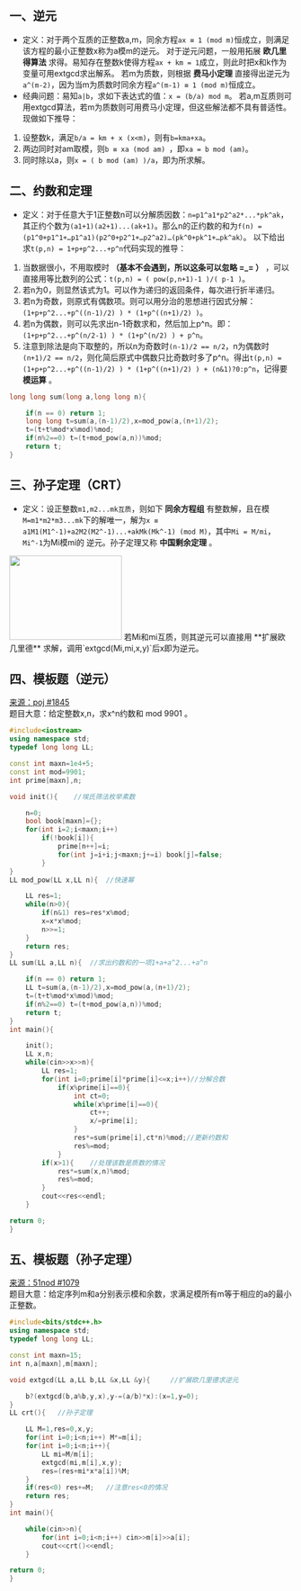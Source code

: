 ## 一、逆元
* 定义：对于两个互质的正整数a,m，同余方程`ax ≡ 1 (mod m)`恒成立，则满足该方程的最小正整数x称为a模m的逆元。
对于逆元问题，一般用拓展 **欧几里得算法** 求得。易知存在整数k使得方程`ax + km = 1`成立，则此时把x和k作为变量可用extgcd求出解系。
若m为质数，则根据 **费马小定理** 直接得出逆元为`a^(m-2)`，因为当m为质数时同余方程`a^(m-1) ≡ 1 (mod m)`恒成立。
* 经典问题：易知`a|b`，求如下表达式的值：`x = (b/a) mod m`。
若a,m互质则可用extgcd算法，若m为质数则可用费马小定理，但这些解法都不具有普适性。现做如下推导：
1. 设整数k，满足`b/a = km + x (x<m)`，则有`b=kma+xa`。
2. 两边同时对am取模，则`b ≡ xa (mod am) `，即`xa = b mod (am)`。
3. 同时除以a，则`x = ( b mod (am) )/a`，即为所求解。
## 二、约数和定理
* 定义：对于任意大于1正整数n可以分解质因数：`n=p1^a1*p2^a2*...*pk^ak`，其正约个数为`(a1+1)(a2+1)...(ak+1)`。那么n的正约数的和为`f(n) = (p1^0+p1^1+…p1^a1)(p2^0+p2^1+…p2^a2)…(pk^0+pk^1+…pk^ak）`。
以下给出求`t(p,n) = 1+p+p^2...+p^n`代码实现的推导：
1. 当数据很小，不用取模时 **（基本不会遇到，所以这条可以忽略 =_= ）** ，可以直接用等比数列的公式：`t(p,n) = ( pow(p,n+1)-1 )/( p-1 )`。
2. 若n为0，则显然该式为1。可以作为递归的返回条件，每次进行折半递归。
3. 若n为奇数，则原式有偶数项。则可以用分治的思想进行因式分解：`(1+p+p^2...+p^((n-1)/2) ) * (1+p^((n+1)/2) )`。
4. 若n为偶数，则可以先求出n-1奇数求和，然后加上p^n。即：`(1+p+p^2...+p^(n/2-1) ) * (1+p^(n/2) ) + p^n`。
5. 注意到除法是向下取整的，所以n为奇数时`(n-1)/2 == n/2`，n为偶数时`(n+1)/2 == n/2`，则化简后原式中偶数只比奇数时多了p^n。得出`t(p,n) = (1+p+p^2...+p^((n-1)/2) ) * (1+p^((n+1)/2) ) + (n&1)?0:p^n`，记得要  **模运算** 。
```c++
long long sum(long a,long long n){

    if(n == 0) return 1;
    long long t=sum(a,(n-1)/2),x=mod_pow(a,(n+1)/2);
    t=(t+t%mod*x%mod)%mod;
    if(n%2==0) t=(t+mod_pow(a,n))%mod;
    return t;
}
```
## 三、孙子定理（CRT）
* 定义：设正整数`m1,m2...mk互质`，则如下 **同余方程组** 有整数解，且在模`M=m1*m2*m3...mk`下的解唯一，解为`x ≡ a1M1(M1^-1)+a2M2(M2^-1)...+akMk(Mk^-1) (mod M)`，其中`Mi = M/mi`，`Mi^-1`为Mi模mi的 逆元。孙子定理又称 **中国剩余定理** 。
<img src="http://img.blog.csdn.net/20140618184240203" width="200" height="150" />
若Mi和mi互质，则其逆元可以直接用 **扩展欧几里德** 求解，调用`extgcd(Mi,mi,x,y)`后x即为逆元。

## 四、模板题（逆元）
<a href="http://poj.org/problem?id=1845">来源：poj #1845</a><br>
题目大意：给定整数x,n，求x^n约数和 mod 9901 。
```c++
#include<iostream>
using namespace std;
typedef long long LL;

const int maxn=1e4+5;
const int mod=9901;
int prime[maxn],n;

void init(){    //埃氏筛法枚举素数

    n=0;
    bool book[maxn]={};
    for(int i=2;i<maxn;i++)
        if(!book[i]){
            prime[n++]=i;
            for(int j=i+i;j<maxn;j+=i) book[j]=false;
        }
}
LL mod_pow(LL x,LL n){  //快速幂

    LL res=1;
    while(n>0){
        if(n&1) res=res*x%mod;
        x=x*x%mod;
        n>>=1;
    }
    return res;
}
LL sum(LL a,LL n){  //求出约数和的一项1+a+a^2...+a^n

    if(n == 0) return 1;
    LL t=sum(a,(n-1)/2),x=mod_pow(a,(n+1)/2);
    t=(t+t%mod*x%mod)%mod;
    if(n%2==0) t=(t+mod_pow(a,n))%mod;
    return t;
}
int main(){

    init();
    LL x,n;
    while(cin>>x>>n){
        LL res=1;
        for(int i=0;prime[i]*prime[i]<=x;i++)//分解合数
            if(x%prime[i]==0){
                int ct=0;
                while(x%prime[i]==0){
                    ct++;
                    x/=prime[i];
                }
                res*=sum(prime[i],ct*n)%mod;//更新约数和
                res%=mod;
            }
        if(x>1){    //处理该数是质数的情况
            res*=sum(x,n)%mod;
            res%=mod;
        }
        cout<<res<<endl;
    }

return 0;
}
```
## 五、模板题（孙子定理）
<a href="http://www.51nod.com/onlineJudge/questionCode.html#!problemId=1079">来源：51nod #1079</a><br>
题目大意：给定序列m和a分别表示模和余数，求满足模所有m等于相应的a的最小正整数。
```c++
#include<bits/stdc++.h>
using namespace std;
typedef long long LL;

const int maxn=15;
int n,a[maxn],m[maxn];

void extgcd(LL a,LL b,LL &x,LL &y){     //扩展欧几里德求逆元

    b?(extgcd(b,a%b,y,x),y-=(a/b)*x):(x=1,y=0);
}
LL crt(){   //孙子定理

    LL M=1,res=0,x,y;
    for(int i=0;i<n;i++) M*=m[i];
    for(int i=0;i<n;i++){
        LL mi=M/m[i];
        extgcd(mi,m[i],x,y);
        res=(res+mi*x*a[i])%M;
    }
    if(res<0) res+=M;   //注意res<0的情况
    return res;
}
int main(){

    while(cin>>n){
        for(int i=0;i<n;i++) cin>>m[i]>>a[i];
        cout<<crt()<<endl;
    }

return 0;
}

```









